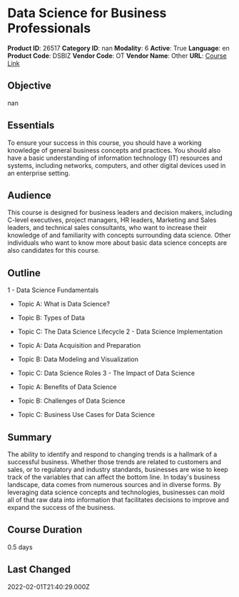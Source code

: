 # Data Science for Business Professionals

**Product ID**: 26517
**Category ID**: nan
**Modality**: 6
**Active**: True
**Language**: en
**Product Code**: DSBIZ
**Vendor Code**: OT
**Vendor Name**: Other
**URL**: [Course Link](https://www.fastlaneus.com/course/ot-dsbiz)

## Objective
nan

## Essentials
To ensure your success in this course, you should have a working knowledge of general business concepts and practices. You should also have a basic understanding of information technology (IT) resources and systems, including networks, computers, and other digital devices used in an enterprise setting.

## Audience
This course is designed for business leaders and decision makers, including C-level executives, project managers, HR leaders, Marketing and Sales leaders, and technical sales consultants, who want to increase their knowledge of and familiarity with concepts surrounding data science. Other individuals who want to know more about basic data science concepts are also candidates for this course.

## Outline
1 - Data Science Fundamentals


- Topic A: What is Data Science?
- Topic B: Types of Data
- Topic C: The Data Science Lifecycle
2 - Data Science Implementation


- Topic A: Data Acquisition and Preparation
- Topic B: Data Modeling and Visualization
- Topic C: Data Science Roles
3 - The Impact of Data Science


- Topic A: Benefits of Data Science
- Topic B: Challenges of Data Science
- Topic C: Business Use Cases for Data Science

## Summary
The ability to identify and respond to changing trends is a hallmark of a successful business. Whether those trends are related to customers and sales, or to regulatory and industry standards, businesses are wise to keep track of the variables that can affect the bottom line. In today's business landscape, data comes from numerous sources and in diverse forms. By leveraging data science concepts and technologies, businesses can mold all of that raw data into information that facilitates decisions to improve and expand the success of the business.

## Course Duration
0.5 days

## Last Changed
2022-02-01T21:40:29.000Z
